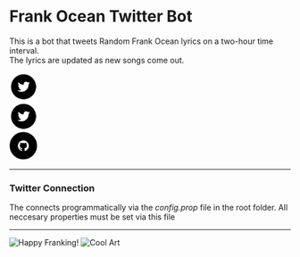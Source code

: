 # Frank Ocean Twitter Bot #

This is a bot that tweets Random Frank Ocean lyrics on a two-hour time interval.  
The lyrics are updated as new songs come out.

<a href="https://twitter.com/FrankOceanBot" target="_blank"> <img src="images/twitter_circle_black-256 2.png" alt="Follow The Frank Bot on Twitter!" style="width: 50px;"> </a>  
<a href="https://twitter.com/wizkid_alex" target="_blank"> <img src="images/twitter_circle_black-256 2.png" alt="Follow Me on Twitter!" style="width: 50px;"> </a>  
<a href="https://github.com/dragid10/Frank_Ocean_TweetBot" target="_blank"> <img src="images/foundation_social-github_flat-circle-white-on-black_512x512 2.png" alt="Project Done in Java" style="width: 50px;"> </a>

___

### Twitter Connection ###
The connects programmatically via the *config.prop* file in the root folder. All neccesary properties must be set via this file

____
![Happy Franking!](https://consequenceofsound.files.wordpress.com/2016/11/frank-ocean-new-york-times-interview.png "Frank Ocean")
![Cool Art](http://i.imgur.com/krsu6Dg.jpg)